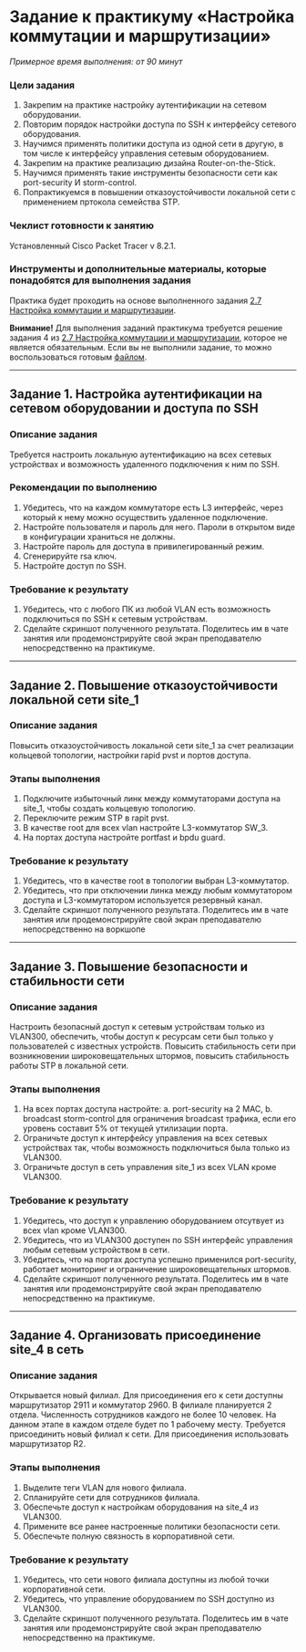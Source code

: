 # Задание к практикуму «Настройка коммутации и маршрутизации»

 
*Примерное время выполнения: от 90 минут*

### Цели задания

1. Закрепим на практике настройку аутентификации на сетевом оборудовании. 
2. Повторим порядок настройки доступа по SSH к интерфейсу сетевого оборудования.
3. Научимся применять политики доступа из одной сети в другую, в том числе к интерфейсу управления сетевым оборудованием.
4. Закрепим на практике реализацию дизайна Router-on-the-Stick.
5. Научимся применять такие инструменты безопасности сети как port-security И storm-control.
6. Попрактикуемся в повышении отказоустойчивости локальной сети с применением пртокола семейства STP. 

### Чеклист готовности к занятию

Установленный Сisco Packet Tracer v 8.2.1.

### Инструменты и дополнительные материалы, которые понадобятся для выполнения задания

Практика будет проходить на основе выполненного задания [2.7 Настройка коммутации и маршрутизации](https://github.com/netology-code/rutsw-homeworks/blob/main/2-07.md).

**Внимание!**
Для выполнения заданий практикума требуется решение задания 4 из [2.7 Настройка коммутации и маршрутизации](https://github.com/netology-code/rutsw-homeworks/blob/main/2-07.md), которое не является обязательным. 
Если вы не выполнили задание, то можно воспользоваться готовым [файлом](https://github.com/netology-code/rutsw-homeworks/blob/main/workshop/2.7_for_practice.pkt).


---

## Задание 1. Настройка аутентификации на сетевом оборудовании и доступа по SSH 

### Описание задания

Требуется настроить локальную аутентификацию на всех сетевых устройствах и возможность удаленного подключения к ним по SSH.

### Рекомендации по выполнению

1. Убедитесь, что на каждом коммутаторе есть L3 интерфейс, через который к нему можно осуществить удаленное подключение.
2. Настройте пользователя и пароль для него. Пароли в открытом виде в конфигурации храниться не должны.
3. Настройте пароль для доступа в привилегированный режим.
4. Сгенерируйте rsa ключ.
5. Настройте доступ по SSH.

### Требование к результату

1. Убедитесь, что с любого ПК из любой VLAN есть возможность подключиться по SSH к сетевым устройствам.
2. Сделайте скриншот полученного результата. Поделитесь им в чате занятия или продемонстрируйте свой экран преподавателю непосредственно на практикуме.

--- 
 
## Задание 2. Повышение отказоустойчивости локальной сети site_1

### Описание задания

Повысить отказоустойчивость локальной сети site_1 за счет реализации кольцевой топологии, настройки rapid pvst и портов доступа.

### Этапы выполнения

1. Подключите избыточный линк между коммутаторами доступа на site_1, чтобы создать кольцевую топологию.
2. Переключите режим STP в rapit pvst.
3. В качестве root для всех vlan настройте L3-коммутатор SW_3.
4. На портах доступа настройте portfast и bpdu guard.

### Требование к результату

1. Убедитесь, что в качестве root в топологии выбран L3-коммутатор.
2. Убедитесь, что при отключении линка между любым коммутатором доступа и L3-коммутатором используется резервный канал.
3. Сделайте скриншот полученного результата. Поделитесь им в чате занятия или продемонстрируйте свой экран преподавателю непосредственно на воркшопе

---

## Задание 3. Повышение безопасности и стабильности сети

### Описание задания

Настроить безопасный доступ к сетевым устройствам только из VLAN300, обеспечить, чтобы доступ к ресурсам сети был только у пользователей с известных устройств. Повысить стабильность сети при возникновении широковещательных штормов, повысить стабильность работы STP в локальной сети.

### Этапы выполнения

1. На всех портах доступа настройте: 
   a. port-security на 2 MAC,
   b. broadcast storm-control для ограничения broadcast трафика, если его уровень составит 5% от текущей утилизации порта.
2. Ограничьте доступ к интерфейсу управления на всех сетевых устройствах так, чтобы возможность подключиться была только из VLAN300.
3. Ограничьте доступ в сеть управления site_1 из всех VLAN кроме VLAN300.

### Требование к результату

1. Убедитесь, что доступ к управлению оборудованием отсутвует из всех vlan кроме VLAN300.
2. Убедитесь, что из VLAN300 доступен по SSH интерфейс управления любым сетевым устройством в сети.
3. Убедитесь, что на портах доступа успешно применился port-security, работает мониторинг и ограничение широковещательных штормов.
4. Сделайте скриншот полученного результата. Поделитесь им в чате занятия или продемонстрируйте свой экран преподавателю непосредственно на практикуме.


--- 
 
## Задание 4. Организовать присоединение site_4 в сеть

### Описание задания

Открывается новый филиал. Для присоединения его к сети доступны маршрутизатор 2911 и коммутатор 2960. В филиале планируется 2 отдела. Численность сотрудников каждого не более 10 человек. На данном этапе в каждом отделе будет по 1 рабочему месту. Требуется присоединить новый филиал к сети. Для присоединения использовать маршрутизатор R2.

### Этапы выполнения

1. Выделите теги VLAN для нового филиала.
2. Спланируйте сети для сотрудников филиала.
3. Обеспечьте доступ к настройкам оборудования на site_4 из VLAN300.
4. Примените все ранее настроенные политики безопасности сети.
5. Обеспечьте полную связность в корпоративной сети.

### Требование к результату

1. Убедитесь, что сети нового филиала доступны из любой точки корпоративной сети.
2. Убедитесь, что управление оборудованием по SSH доступно из VLAN300.
3. Сделайте скриншот полученного результата. Поделитесь им в чате занятия или продемонстрируйте свой экран преподавателю непосредственно на практикуме.
